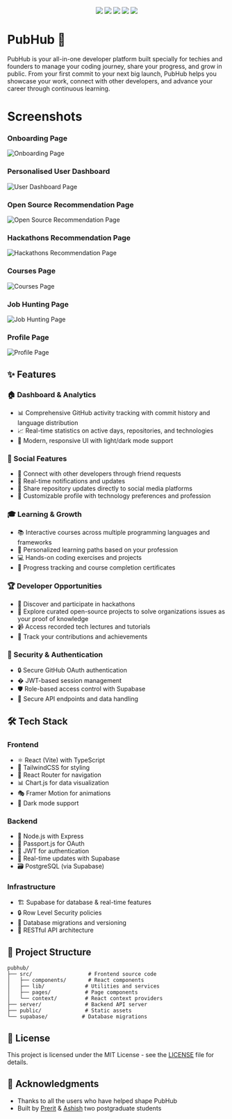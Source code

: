 <p align="center">
<img src="https://img.shields.io/badge/passport--github2-v1.0.0-blue?style=for-the-badge&logo=github">
<img src="https://img.shields.io/badge/Vite-B73BFE?style=for-the-badge&logo=vite&logoColor=FFD62E">
<img src="https://img.shields.io/badge/Express%20js-000000?style=for-the-badge&logo=express&logoColor=white">
<img src="https://img.shields.io/badge/Tailwind_CSS-38B2AC?style=for-the-badge&logo=tailwind-css&logoColor=white">
<img src="https://img.shields.io/badge/TypeScript-007ACC?style=for-the-badge&logo=typescript&logoColor=white">
</div>


# PubHub 🚀
PubHub is your all-in-one developer platform built specially for techies and founders to manage your coding journey, share your progress, and grow in public. From your first commit to your next big launch, PubHub helps you showcase your work, connect with other developers, and advance your career through continuous learning.

# Screenshots

### Onboarding Page
![Onboarding Page](https://res.cloudinary.com/dafqq1jvc/image/upload/v1753171272/Screenshot_2025-07-22_132621_iwxk3t.png)

### Personalised User Dashboard
![User Dashboard Page](https://res.cloudinary.com/dafqq1jvc/image/upload/v1751302624/Screenshot_2025-06-30_222620_kurwgu.png)

### Open Source Recommendation Page
![Open Source Recommendation Page](https://res.cloudinary.com/dafqq1jvc/image/upload/v1751303504/Screenshot_2025-06-30_223956_arxg5h.png)

### Hackathons Recommendation Page
![Hackathons Recommendation Page]([https://res.cloudinary.com/dafqq1jvc/image/upload/v1751303504/Screenshot_2025-06-30_223956_arxg5h.png](https://res.cloudinary.com/dafqq1jvc/image/upload/v1751303284/Screenshot_2025-06-30_223744_sfctf1.png))

### Courses Page
![Courses Page]([https://res.cloudinary.com/dafqq1jvc/image/upload/v1751303504/Screenshot_2025-06-30_223956_arxg5h.png](https://res.cloudinary.com/dafqq1jvc/image/upload/v1751303198/Screenshot_2025-06-30_223310_zrmuly.png))

### Job Hunting Page
![Job Hunting Page]([https://res.cloudinary.com/dafqq1jvc/image/upload/v1751303504/Screenshot_2025-06-30_223956_arxg5h.png](https://res.cloudinary.com/dafqq1jvc/image/upload/v1753170772/Screenshot_2025-07-22_132145_uds7vi.png))

### Profile Page
![Profile Page](https://res.cloudinary.com/dafqq1jvc/image/upload/v1753171272/Screenshot_2025-07-22_133017_b2rgf5.png)

## ✨ Features

### 🏠 Dashboard & Analytics

- 📊 Comprehensive GitHub activity tracking with commit history and language distribution
- 📈 Real-time statistics on active days, repositories, and technologies
- 📱 Modern, responsive UI with light/dark mode support

### 👥 Social Features

- 🤝 Connect with other developers through friend requests
- 🔄 Real-time notifications and updates
- 📱 Share repository updates directly to social media platforms
- 👤 Customizable profile with technology preferences and profession

### 🎓 Learning & Growth

- 📚 Interactive courses across multiple programming languages and frameworks
- 🎯 Personalized learning paths based on your profession
- 💻 Hands-on coding exercises and projects
- 📝 Progress tracking and course completion certificates

### 🏆 Developer Opportunities

- 🎪 Discover and participate in hackathons
- 🌟 Explore curated open-source projects to solve organizations issues as your proof of knowledge
- 📹 Access recorded tech lectures and tutorials
- 🎯 Track your contributions and achievements

### 🔐 Security & Authentication

- 🔒 Secure GitHub OAuth authentication
- � JWT-based session management
- 🛡️ Role-based access control with Supabase
- 🔐 Secure API endpoints and data handling

## 🛠️ Tech Stack

### Frontend

- ⚛️ React (Vite) with TypeScript
- 🎨 TailwindCSS for styling
- 🔄 React Router for navigation
- 📊 Chart.js for data visualization
- 🎭 Framer Motion for animations
- 🌙 Dark mode support

### Backend

- 🚀 Node.js with Express
- 🔐 Passport.js for OAuth
- 🎫 JWT for authentication
- 🔄 Real-time updates with Supabase
- 🗃️ PostgreSQL (via Supabase)

### Infrastructure

- 🏗️ Supabase for database & real-time features
- 🔒 Row Level Security policies
- 🔄 Database migrations and versioning
- 📡 RESTful API architecture

## 🧩 Project Structure

```
pubhub/
├── src/                  # Frontend source code
│   ├── components/       # React components
│   ├── lib/             # Utilities and services
│   ├── pages/           # Page components
│   └── context/         # React context providers
├── server/              # Backend API server
├── public/              # Static assets
└── supabase/           # Database migrations
```

## 📄 License

This project is licensed under the MIT License - see the [LICENSE](LICENSE) file for details.

## 👏 Acknowledgments

- Thanks to all the users who have helped shape PubHub
- Built by [Prerit](https://github.com/Kotak-Prerit) & [Ashish](https://github.com/codingashishdev) two postgraduate students
